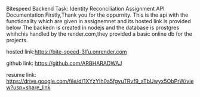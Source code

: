 Bitespeed Backend Task: Identity Reconciliation 
Assignment API Documentation
Firstly,Thank you for the oppurnity.
This is the api with the functionality which are given in assignemnet and its hosted link is provided below
The backedn is created in nodejs and the database is prostgres whihchis handled by the render.com,they provided a basic online db for the projects.

hosted link:https://bite-speed-3lfu.onrender.com


github link: https://github.com/ARBHARADWAJ

resume link: https://drive.google.com/file/d/1XYzYIh0a5fgvuTRvf9_aTbUwyx5ObPrW/view?usp=share_link
